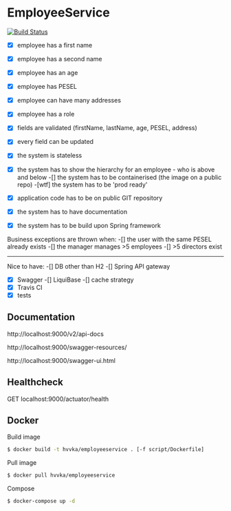 # EmployeeService

[![Build Status](https://travis-ci.com/hvvka/employee.svg?token=AtJu5RATvaNahLGCYye5&branch=master)](https://travis-ci.com/hvvka/employee)

-[x] employee has a first name
-[x] employee has a second name
-[x] employee has an age
-[x] employee has PESEL
-[x] employee can have many addresses
-[x] employee has a role

-[x] fields are validated (firstName, lastName, age, PESEL, address)
-[x] every field can be updated
-[x] the system is stateless

-[x] the system has to show the hierarchy for an employee - who is above and below
-[] the system has to be containerised (the image on a public repo)
-[wtf] the system has to be 'prod ready' 
-[x] application code has to be on public GIT repository
-[x] the system has to have documentation 
-[x] the system has to be build upon Spring framework

Business exceptions are thrown when:
-[] the user with the same PESEL already exists
-[] the manager manages >5 employees
-[] >5 directors exist

--- 

Nice to have:
-[] DB other than H2
-[] Spring API gateway
-[x] Swagger
-[] LiquiBase
-[] cache strategy
-[x] Travis CI
-[x] tests

## Documentation

http://localhost:9000/v2/api-docs

http://localhost:9000/swagger-resources/

http://localhost:9000/swagger-ui.html

## Healthcheck

GET localhost:9000/actuator/health

## Docker

Build image
```bash
$ docker build -t hvvka/employeeservice . [-f script/Dockerfile]
```

Pull image
```bash
$ docker pull hvvka/employeeservice
```

Compose
```bash
$ docker-compose up -d
```
